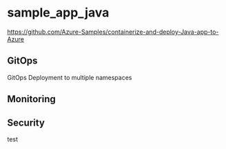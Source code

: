 # sample_app_java

https://github.com/Azure-Samples/containerize-and-deploy-Java-app-to-Azure

## GitOps
GitOps Deployment to multiple namespaces


## Monitoring

## Security

test